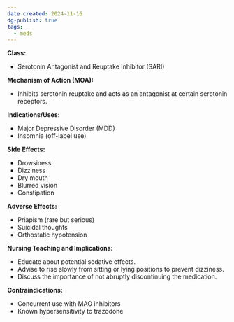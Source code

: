 ```yaml
---
date created: 2024-11-16
dg-publish: true
tags:
  - meds
---
```

**Class:**
- Serotonin Antagonist and Reuptake Inhibitor (SARI)

**Mechanism of Action (MOA):**
- Inhibits serotonin reuptake and acts as an antagonist at certain serotonin receptors.

**Indications/Uses:**
- Major Depressive Disorder (MDD)
- Insomnia (off-label use)

**Side Effects:**
- Drowsiness
- Dizziness
- Dry mouth
- Blurred vision
- Constipation

**Adverse Effects:**
- Priapism (rare but serious)
- Suicidal thoughts
- Orthostatic hypotension

**Nursing Teaching and Implications:**
- Educate about potential sedative effects.
- Advise to rise slowly from sitting or lying positions to prevent dizziness.
- Discuss the importance of not abruptly discontinuing the medication.

**Contraindications:**
- Concurrent use with MAO inhibitors
- Known hypersensitivity to trazodone